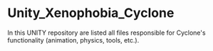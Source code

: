 # Unity_Xenophobia_Cyclone
In this UNITY repository are listed all files responsible for Cyclone's functionality (animation, physics, tools, etc.). 
